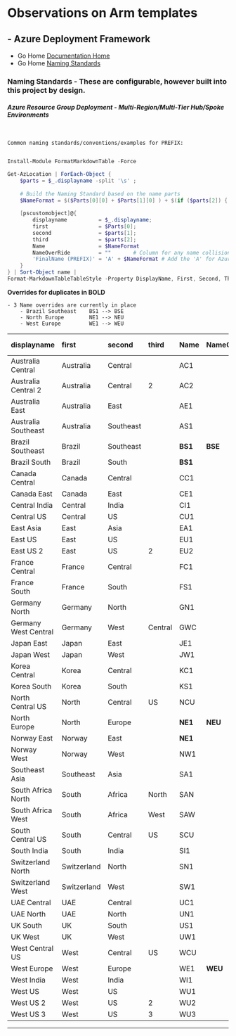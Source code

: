 #  Observations on Arm templates # 

## - Azure Deployment Framework ## 
- Go Home [Documentation Home](./ARM.md)
- Go Home [Naming Standards](./Naming_Standards.md)

### Naming Standards - These are configurable, however built into this project by design.

#### *Azure Resource Group Deployment - Multi-Region/Multi-Tier Hub/Spoke Environments*
<br/>


    Common naming standards/conventions/examples for PREFIX:

```powershell

Install-Module FormatMarkdownTable -Force

Get-AzLocation | ForEach-Object {
    $parts = $_.displayname -split '\s' ;
    
    # Build the Naming Standard based on the name parts
    $NameFormat = $($Parts[0][0] + $Parts[1][0] ) + $(if ($parts[2]) { $parts[2][0] }else { 1 })
    
    [pscustomobject]@{
        displayname          = $_.displayname; 
        first                = $Parts[0]; 
        second               = $parts[1]; 
        third                = $parts[2]; 
        Name                 = $NameFormat
        NameOverRide         = ""       # Column for any name collisions to create "manual" override
        'FinalName (PREFIX)' = 'A' + $NameFormat # Add the 'A' for Azure to the front of the Name
    } 
} | Sort-Object name | 
Format-MarkdownTableTableStyle -Property DisplayName, First, Second, Third, Name, Name, NameOverRide, 'FinalName (PREFIX)'

```

**Overrides for duplicates in BOLD**

    - 3 Name overrides are currently in place
        - Brazil Southeast    BS1 --> BSE
        - North Europe        NE1 --> NEU
        - West Europe         WE1 --> WEU


|displayname|first|second|third|Name|NameOverRide|FinalName (PREFIX)|
|:--|:--|:--|:--|:--|:--|:--|
|Australia Central|Australia|Central||AC1||AAC1|
|Australia Central 2|Australia|Central|2|AC2||AAC2|
|Australia East|Australia|East||AE1||AAE1|
|Australia Southeast|Australia|Southeast||AS1||AAS1|
|Brazil Southeast|Brazil|Southeast||**BS1**|**BSE**|ABSE|
|Brazil South|Brazil|South||**BS1**||ABS1|
|Canada Central|Canada|Central||CC1||ACC1|
|Canada East|Canada|East||CE1||ACE1|
|Central India|Central|India||CI1||ACI1|
|Central US|Central|US||CU1||ACU1|
|East Asia|East|Asia||EA1||AEA1|
|East US|East|US||EU1||AEU1|
|East US 2|East|US|2|EU2||AEU2|
|France Central|France|Central||FC1||AFC1|
|France South|France|South||FS1||AFS1|
|Germany North|Germany|North||GN1||AGN1|
|Germany West Central|Germany|West|Central|GWC||AGWC|
|Japan East|Japan|East||JE1||AJE1|
|Japan West|Japan|West||JW1||AJW1|
|Korea Central|Korea|Central||KC1||AKC1|
|Korea South|Korea|South||KS1||AKS1|
|North Central US|North|Central|US|NCU||ANCU|
|North Europe|North|Europe||**NE1**|**NEU**|ANEU|
|Norway East|Norway|East||**NE1**||ANE1|
|Norway West|Norway|West||NW1||ANW1|
|Southeast Asia|Southeast|Asia||SA1||ASA1|
|South Africa North|South|Africa|North|SAN||ASAN|
|South Africa West|South|Africa|West|SAW||ASAW|
|South Central US|South|Central|US|SCU||ASCU|
|South India|South|India||SI1||ASI1|
|Switzerland North|Switzerland|North||SN1||ASN1|
|Switzerland West|Switzerland|West||SW1||ASW1|
|UAE Central|UAE|Central||UC1||AUC1|
|UAE North|UAE|North||UN1||AUN1|
|UK South|UK|South||US1||AUS1|
|UK West|UK|West||UW1||AUW1|
|West Central US|West|Central|US|WCU||AWCU|
|West Europe|West|Europe||WE1|**WEU**|AWEU|
|West India|West|India||WI1||AWI1|
|West US|West|US||WU1||AWU1|
|West US 2|West|US|2|WU2||AWU2|
|West US 3|West|US|3|WU3||AWU3|


---
